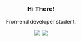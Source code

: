 

<div align="center">
<h3>Hi There!</h3>
<p>Fron-end developer student.</p>
<a href = "mailto:simonebackesv@gmail.com"><img src="https://img.shields.io/badge/-Gmail-%23333?style=for-the-badge&logo=gmail&logoColor=white" target="_blank"></a>
<a href="https://www.linkedin.com/in/simone-backes/" target="_blank"><img src="https://img.shields.io/badge/-LinkedIn-%230077B5?style=for-the-badge&logo=linkedin&logoColor=white" target="_blank"></a> 
</div>




  
